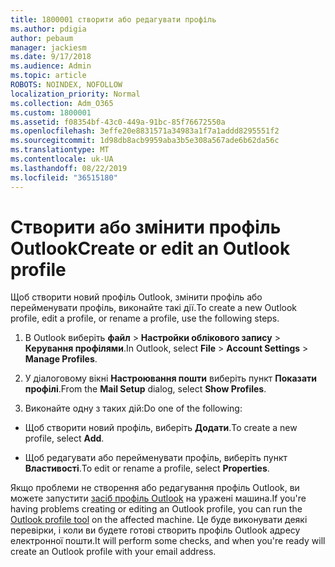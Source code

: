 ```yaml
---
title: 1800001 створити або редагувати профіль
ms.author: pdigia
author: pebaum
manager: jackiesm
ms.date: 9/17/2018
ms.audience: Admin
ms.topic: article
ROBOTS: NOINDEX, NOFOLLOW
localization_priority: Normal
ms.collection: Adm_O365
ms.custom: 1800001
ms.assetid: f08354bf-43c0-449a-91bc-85f76672550a
ms.openlocfilehash: 3effe20e8831571a34983a1f7a1addd8295551f2
ms.sourcegitcommit: 1d98db8acb9959aba3b5e308a567ade6b62da56c
ms.translationtype: MT
ms.contentlocale: uk-UA
ms.lasthandoff: 08/22/2019
ms.locfileid: "36515180"
---
```

# <a name="create-or-edit-an-outlook-profile"></a><span data-ttu-id="d6c69-102">Створити або змінити профіль Outlook</span><span class="sxs-lookup"><span data-stu-id="d6c69-102">Create or edit an Outlook profile</span></span>

<span data-ttu-id="d6c69-103">Щоб створити новий профіль Outlook, змінити профіль або перейменувати профіль, виконайте такі дії.</span><span class="sxs-lookup"><span data-stu-id="d6c69-103">To create a new Outlook profile, edit a profile, or rename a profile, use the following steps.</span></span>
  
1. <span data-ttu-id="d6c69-104">В Outlook виберіть **файл** \> **Настройки облікового запису** \> **Керування профілями**.</span><span class="sxs-lookup"><span data-stu-id="d6c69-104">In Outlook, select **File** \> **Account Settings** \> **Manage Profiles**.</span></span>
    
2. <span data-ttu-id="d6c69-105">У діалоговому вікні **Настроювання пошти** виберіть пункт **Показати профілі**.</span><span class="sxs-lookup"><span data-stu-id="d6c69-105">From the **Mail Setup** dialog, select **Show Profiles**.</span></span>
    
3. <span data-ttu-id="d6c69-106">Виконайте одну з таких дій:</span><span class="sxs-lookup"><span data-stu-id="d6c69-106">Do one of the following:</span></span>
    
  - <span data-ttu-id="d6c69-107">Щоб створити новий профіль, виберіть **Додати**.</span><span class="sxs-lookup"><span data-stu-id="d6c69-107">To create a new profile, select **Add**.</span></span>
    
  - <span data-ttu-id="d6c69-108">Щоб редагувати або перейменувати профіль, виберіть пункт **Властивості**.</span><span class="sxs-lookup"><span data-stu-id="d6c69-108">To edit or rename a profile, select **Properties**.</span></span>
    
<span data-ttu-id="d6c69-109">Якщо проблеми не створення або редагування профіль Outlook, ви можете запустити [засіб профіль Outlook](https://aka.ms/SaRA-OutlookSetupProfile) на уражені машина.</span><span class="sxs-lookup"><span data-stu-id="d6c69-109">If you're having problems creating or editing an Outlook profile, you can run the [Outlook profile tool](https://aka.ms/SaRA-OutlookSetupProfile) on the affected machine.</span></span> <span data-ttu-id="d6c69-110">Це буде виконувати деякі перевірки, і коли ви будете готові створить профіль Outlook адресу електронної пошти.</span><span class="sxs-lookup"><span data-stu-id="d6c69-110">It will perform some checks, and when you're ready will create an Outlook profile with your email address.</span></span> 
  

